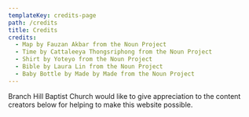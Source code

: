 ```yaml
---
templateKey: credits-page
path: /credits
title: Credits
credits:
  - Map by Fauzan Akbar from the Noun Project
  - Time by Cattaleeya Thongsriphong from the Noun Project
  - Shirt by Yoteyo from the Noun Project
  - Bible by Laura Lin from the Noun Project
  - Baby Bottle by Made by Made from the Noun Project
---
```


Branch Hill Baptist Church would like to give appreciation to the content creators below for helping to make this website possible.
